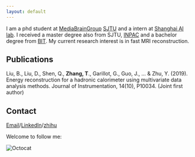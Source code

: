 ```yaml
---
layout: default
---
```

I am a phd student at [MediaBrainGroup](https://mediabrain.sjtu.edu.cn/) [SJTU](https://www.sjtu.edu.cn/) and a intern at [Shanghai AI lab](https://www.shlab.org.cn/). I received a master degree also from SJTU, [INPAC](https://inpac.sjtu.edu.cn/) and a bachelor degree from [BIT](https://bit.edu.cn/).
My current research interest is in fast MRI reconstruction.

## Publications
Liu, B., Liu, D., Shen, Q., **Zhang, T**., Garillot, G., Guo, J., ... & Zhu, Y. (2019). Energy reconstruction for a hadronic calorimeter using multivariate data analysis methods. Journal of Instrumentation, 14(10), P10034. (Joint first author)

## Contact
[Email](tianjiao.zhang@foxmail.com)/[LinkedIn](https://cn.linkedin.com/in/tianjiao-zhang-%E5%BC%A0%E5%A4%A9%E9%AA%84-b956ba154)/[zhihu](https://www.zhihu.com/people/xiaoeyuztj)

Welcome to follow me:

![Octocat](https://notes.sjtu.edu.cn/uploads/upload_7034714302c621b65c8370b9b80aec4b.png)

